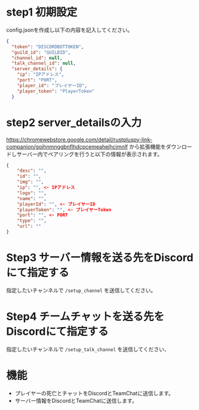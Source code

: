 # step1 初期設定
config.jsonを作成し以下の内容を記入してください。
```json
{
  "token": "DISCORDBOTTOKEN",
  "guild_id": "GUILDID",
  "channel_id": null,
  "talk_channel_id": null,
  "server_details": {
    "ip": "IPアドレス",
    "port": "PORT",
    "player_id": "プレイヤーID",
    "player_token": "PlayerToken"
  }
```

# step2 server_detailsの入力

https://chromewebstore.google.com/detail/rustpluspy-link-companion/gojhnmnggbnflhdcpcemeahejhcimnlf
から拡張機能をダウンロードしサーバー内でペアリングを行うと以下の情報が表示されます。
```json
{
    "desc": "",
    "id": "",
    "img": "",
    "ip": "", <- IPアドレス
    "logo": "",
    "name": "",
    "playerId": "", <- プレイヤーID
    "playerToken": "", <- プレイヤーToken
    "port": "", <- PORT
    "type": "",
    "url": ""
}
```

# Step3 サーバー情報を送る先をDiscordにて指定する
指定したいチャンネルで `/setup_channel` を送信してください。

# Step4 チームチャットを送る先をDiscordにて指定する
指定したいチャンネルで `/setup_talk_channel` を送信してください、

# 機能
- プレイヤーの死亡とチャットをDiscordとTeamChatに送信します。
- サーバー情報をDiscordとTeamChatに送信します。
